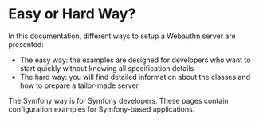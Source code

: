 # Easy or Hard Way?

In this documentation, different ways to setup a Webauthn server are presented:

* The easy way: the examples are designed for developers who want to start quickly without knowing all specification details
* The hard way: you will find detailed information about the classes and how to prepare a tailor-made server

The Symfony way is for Symfony developers. These pages contain configuration examples for Symfony-based applications.



